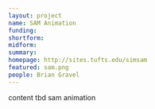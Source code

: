```yaml
---
layout: project
name: SAM Animation
funding: 
shortform: 
midform: 
summary: 
homepage: http://sites.tufts.edu/simsam
featured: sam.png
people: Brian Gravel
---
```

content tbd sam animation